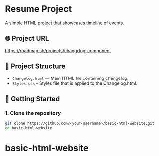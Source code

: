 # Resume Project

A simple HTML project that showcases timeline of events.

## 🌐 Project URL

https://roadmap.sh/projects/changelog-component

## 📂 Project Structure

- `Changelog.html` — Main HTML file containing changelog.
- `Styles.css` - Styles file that is applied to the Changelog.html.

## 🚀 Getting Started

### 1. Clone the repository

```bash
git clone https://github.com/<your-username>/basic-html-website.git
cd basic-html-website
```

# basic-html-website
